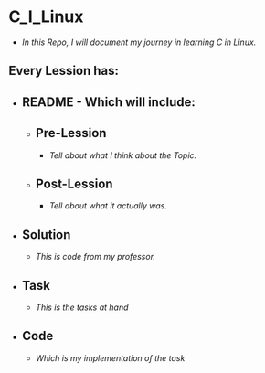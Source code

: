 # C_I_Linux
* *In this Repo, I will document my journey in learning C in Linux.*

## Every Lession has:
* ## README - Which will include:
    * ## Pre-Lession
        * *Tell about what I think about the Topic.*
    * ## Post-Lession
        * *Tell about what it actually was.*
* ## Solution
    * *This is code from my professor.*
* ## Task
    * *This is the tasks at hand*
* ## Code
    * *Which is my implementation of the task*
